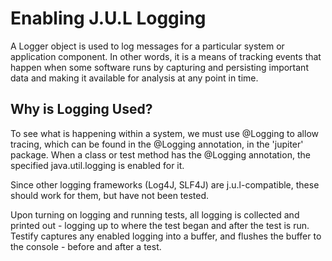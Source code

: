 # Enabling J.U.L Logging

A Logger object is used to log messages for a particular system or application component. In other words, it is a means of tracking events that happen when some software runs by capturing and persisting important data and making it available for analysis at any point in time. 

## Why is Logging Used?

To see what is happening within a system, we must use @Logging to allow tracing, which can be found in the @Logging annotation, in the 'jupiter' package. When a class or test method has the @Logging annotation, the specified java.util.logging is enabled for it.

Since other logging frameworks (Log4J, SLF4J) are j.u.l-compatible, these  should work for them, but have not been tested. 
 
Upon turning on logging and running tests, all logging is collected and printed out - logging up to where the test began and after the test is run. Testify captures any enabled logging into a buffer, and flushes the buffer to the console - before and after a test. 